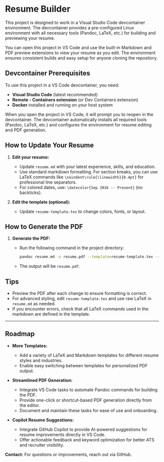 # Resume Builder

This project is designed to work in a Visual Studio Code devcontainer environment. The devcontainer provides a pre-configured Linux environment with all necessary tools (Pandoc, LaTeX, etc.) for building and previewing your resume.

You can open this project in VS Code and use the built-in Markdown and PDF preview extensions to view your resume as you edit. The environment ensures
consistent builds and easy setup for anyone cloning the repository.

## Devcontainer Prerequisites

To use this project in a VS Code devcontainer, you need:

- **Visual Studio Code** (latest recommended)
- **Remote - Containers extension** (or Dev Containers extension)
- **Docker** installed and running on your host system

When you open the project in VS Code, it will prompt you to reopen in the devcontainer. The devcontainer automatically installs all required tools (Pandoc, LaTeX, etc.) and configures the environment for resume editing and PDF generation.

## How to Update Your Resume

1. **Edit your resume:**
   - Update `resume.md` with your latest experience, skills, and education.
   - Use standard markdown formatting. For section breaks, you can use LaTeX commands like `\noindent\rule{\linewidth}{0.4pt}` for professional line separators.
   - For colored dates, use: `\datecolor{Sep 2016 -- Present}` (no backticks).

2. **Edit the template (optional):**
   - Update `resume-template.tex` to change colors, fonts, or layout.

## How to Generate the PDF

1. **Generate the PDF:**
   - Run the following command in the project directory:

     ```bash
     pandoc resume.md -o resume.pdf --template=resume-template.tex --pdf-engine=xelatex
     ```

   - The output will be `resume.pdf`.

## Tips

- Preview the PDF after each change to ensure formatting is correct.
- For advanced styling, edit `resume-template.tex` and use raw LaTeX in `resume.md` as needed.
- If you encounter errors, check that all LaTeX commands used in the markdown are defined in the template.

---

## Roadmap

- **More Templates:**
  - Add a variety of LaTeX and Markdown templates for different resume styles and industries.
  - Enable easy switching between templates for personalized PDF output.

- **Streamlined PDF Generation:**
  - Integrate VS Code tasks to automate Pandoc commands for building the PDF.
  - Provide one-click or shortcut-based PDF generation directly from the editor.
  - Document and maintain these tasks for ease of use and onboarding.

- **Copilot Resume Suggestions:**
  - Integrate GitHub Copilot to provide AI-powered suggestions for resume improvements directly in VS Code.
  - Offer actionable feedback and keyword optimization for better ATS and recruiter visibility.

**Contact:** For questions or improvements, reach out via GitHub.
